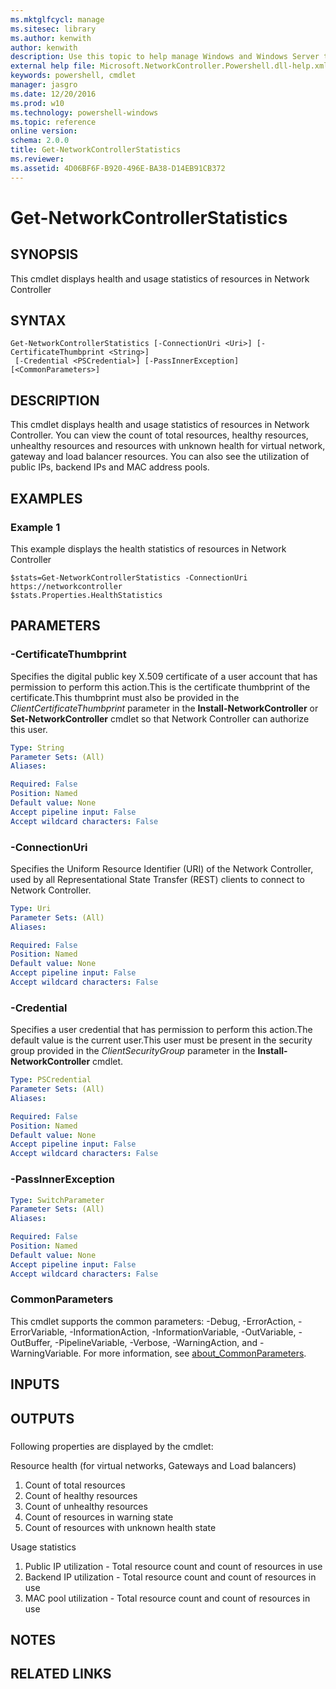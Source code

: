 ```yaml
---
ms.mktglfcycl: manage
ms.sitesec: library
ms.author: kenwith
author: kenwith
description: Use this topic to help manage Windows and Windows Server technologies with Windows PowerShell.
external help file: Microsoft.NetworkController.Powershell.dll-help.xml
keywords: powershell, cmdlet
manager: jasgro
ms.date: 12/20/2016
ms.prod: w10
ms.technology: powershell-windows
ms.topic: reference
online version: 
schema: 2.0.0
title: Get-NetworkControllerStatistics
ms.reviewer:
ms.assetid: 4D06BF6F-B920-496E-BA38-D14EB91CB372
---
```


# Get-NetworkControllerStatistics

## SYNOPSIS
This cmdlet displays health and usage statistics of resources in Network Controller

## SYNTAX

```
Get-NetworkControllerStatistics [-ConnectionUri <Uri>] [-CertificateThumbprint <String>]
 [-Credential <PSCredential>] [-PassInnerException] [<CommonParameters>]
```

## DESCRIPTION
This cmdlet displays health and usage statistics of resources in Network Controller. You can view the count of total resources, healthy resources, unhealthy resources and resources with unknown health for virtual network, gateway and load balancer resources. You can also see the utilization of public IPs, backend IPs and MAC address pools.

## EXAMPLES

### Example 1

This example displays the health statistics of resources in Network Controller
```
$stats=Get-NetworkControllerStatistics -ConnectionUri https://networkcontroller
$stats.Properties.HealthStatistics
```

## PARAMETERS

### -CertificateThumbprint
Specifies the digital public key X.509 certificate of a user account that has permission to perform this action.This is the certificate thumbprint of the certificate.This thumbprint must also be provided in the *ClientCertificateThumbprint* parameter in the **Install-NetworkController** or **Set-NetworkController** cmdlet so that Network Controller can authorize this user.

```yaml
Type: String
Parameter Sets: (All)
Aliases: 

Required: False
Position: Named
Default value: None
Accept pipeline input: False
Accept wildcard characters: False
```

### -ConnectionUri
Specifies the Uniform Resource Identifier (URI) of the Network Controller, used by all Representational State Transfer (REST) clients to connect to Network Controller.

```yaml
Type: Uri
Parameter Sets: (All)
Aliases: 

Required: False
Position: Named
Default value: None
Accept pipeline input: False
Accept wildcard characters: False
```

### -Credential
Specifies a user credential that has permission to perform this action.The default value is the current user.This user must be present in the security group provided in the *ClientSecurityGroup* parameter in the **Install-NetworkController** cmdlet.

```yaml
Type: PSCredential
Parameter Sets: (All)
Aliases: 

Required: False
Position: Named
Default value: None
Accept pipeline input: False
Accept wildcard characters: False
```

### -PassInnerException
```yaml
Type: SwitchParameter
Parameter Sets: (All)
Aliases: 

Required: False
Position: Named
Default value: None
Accept pipeline input: False
Accept wildcard characters: False
```

### CommonParameters
This cmdlet supports the common parameters: -Debug, -ErrorAction, -ErrorVariable, -InformationAction, -InformationVariable, -OutVariable, -OutBuffer, -PipelineVariable, -Verbose, -WarningAction, and -WarningVariable. For more information, see [about_CommonParameters](http://go.microsoft.com/fwlink/?LinkID=113216).

## INPUTS

## OUTPUTS

### 

Following properties are displayed by the cmdlet:

Resource health (for virtual networks, Gateways and Load balancers) 
1. Count of total resources 
2. Count of healthy resources 
3. Count of unhealthy resources 
4. Count of resources in warning state 
5. Count of resources with unknown health state

Usage statistics 
1. Public IP utilization - Total resource count and count of resources in use 
2. Backend IP utilization - Total resource count and count of resources in use 
3. MAC pool utilization - Total resource count and count of resources in use

## NOTES

## RELATED LINKS
